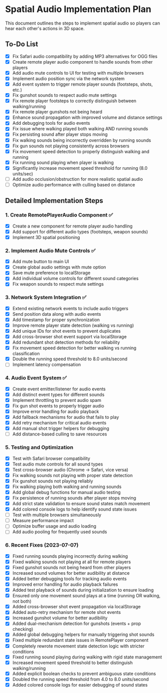 # Spatial Audio Implementation Plan

This document outlines the steps to implement spatial audio so players can hear each other's actions in 3D space.

## To-Do List

- [x] Fix Safari audio compatibility by adding MP3 alternatives for OGG files
- [x] Create remote player audio component to handle sounds from other players
- [x] Add audio mute controls to UI for testing with multiple browsers
- [x] Implement audio position sync via the network system
- [x] Add event system to trigger remote player sounds (footsteps, shots, etc.)
- [x] Fix gunshot sounds to respect audio mute settings
- [x] Fix remote player footsteps to correctly distinguish between walking/running
- [x] Fix remote player gunshots not being heard
- [x] Enhance sound propagation with improved volume and distance settings
- [x] Add debugging tools for audio events
- [x] Fix issue where walking played both walking AND running sounds
- [x] Fix persisting sound after player stops moving
- [x] Fix walking sounds being incorrectly overridden by running sounds 
- [x] Fix gun sounds not playing consistently across browsers
- [x] Fix movement speed detection to properly distinguish walking and running
- [x] Fix running sound playing when player is walking
- [x] Significantly increase movement speed threshold for running (8.0 units/sec)
- [ ] Add audio occlusion/obstruction for more realistic spatial audio
- [ ] Optimize audio performance with culling based on distance

## Detailed Implementation Steps

### 1. Create RemotePlayerAudio Component ✅
- [x] Create a new component for remote player audio handling
- [x] Add support for different audio types (footsteps, weapon sounds)
- [x] Implement 3D spatial positioning

### 2. Implement Audio Mute Controls ✅
- [x] Add mute button to main UI
- [x] Create global audio settings with mute option
- [x] Save mute preference to localStorage
- [x] Add individual volume controls for different sound categories
- [x] Fix weapon sounds to respect mute settings

### 3. Network System Integration ✅
- [x] Extend existing network events to include audio triggers
- [x] Send position data along with audio events
- [x] Add timestamp for proper synchronization
- [x] Improve remote player state detection (walking vs running)
- [x] Add unique IDs for shot events to prevent duplicates
- [x] Add cross-browser shot event support via localStorage
- [x] Add redundant shot detection methods for reliability
- [x] Fix movement speed detection for better walking vs running classification
- [x] Double the running speed threshold to 8.0 units/second
- [ ] Implement latency compensation

### 4. Audio Event System ✅
- [x] Create event emitter/listener for audio events
- [x] Add distinct event types for different sounds
- [x] Implement throttling to prevent audio spam
- [x] Fix gun shot events to properly trigger audio
- [x] Improve error handling for audio playback
- [x] Add fallback mechanisms for audio that fails to play
- [x] Add retry mechanism for critical audio events
- [x] Add manual shot trigger helpers for debugging
- [ ] Add distance-based culling to save resources

### 5. Testing and Optimization
- [x] Test with Safari browser compatibility
- [x] Test audio mute controls for all sound types
- [x] Test cross-browser audio (Chrome → Safari, vice versa)
- [x] Fix walking sounds not playing with proper state detection
- [x] Fix gunshot sounds not playing reliably
- [x] Fix walking playing both walking and running sounds
- [x] Add global debug functions for manual audio testing
- [x] Fix persistence of running sounds after player stops moving
- [x] Add strict state validation to ensure sound states match movement
- [x] Add colored console logs to help identify sound state issues
- [ ] Test with multiple browsers simultaneously
- [ ] Measure performance impact
- [ ] Optimize buffer usage and audio loading
- [ ] Add audio pooling for frequently used sounds

### 6. Recent Fixes (2023-07-07)
- [x] Fixed running sounds playing incorrectly during walking
- [x] Fixed walking sounds not playing at all for remote players
- [x] Fixed gunshot sounds not being heard from other players
- [x] Increased sound volumes for better audibility at distance
- [x] Added better debugging tools for tracking audio events
- [x] Improved error handling for audio playback failures
- [x] Added test playback of sounds during initialization to ensure loading
- [x] Ensured only one movement sound plays at a time (running OR walking, not both)
- [x] Added cross-browser shot event propagation via localStorage
- [x] Added auto-retry mechanism for remote shot events
- [x] Increased gunshot volume for better audibility
- [x] Added dual-mechanism detection for gunshots (events + prop checking)
- [x] Added global debugging helpers for manually triggering shot sounds
- [x] Fixed multiple redundant state issues in RemotePlayer component
- [x] Completely rewrote movement state detection logic with stricter conditions
- [x] Fixed running sound playing during walking with rigid state management
- [x] Increased movement speed threshold to better distinguish walking/running
- [x] Added explicit boolean checks to prevent ambiguous state conditions
- [x] Doubled the running speed threshold from 4.0 to 8.0 units/second
- [x] Added colored console logs for easier debugging of sound states 